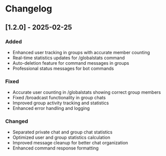 # Changelog

## [1.2.0] - 2025-02-25

### Added
- Enhanced user tracking in groups with accurate member counting
- Real-time statistics updates for /globalstats command
- Auto-deletion feature for command messages in groups
- Professional status messages for bot commands

### Fixed
- Accurate user counting in /globalstats showing correct group members
- Fixed /broadcast functionality in group chats
- Improved group activity tracking and statistics
- Enhanced error handling and logging

### Changed
- Separated private chat and group chat statistics
- Optimized user and group statistics calculation
- Improved message cleanup for better chat organization
- Enhanced command response formatting